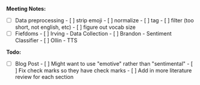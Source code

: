 **Meeting Notes:**

- [ ] Data preprocessing
      - [ ] strip emoji
      - [ ] normalize
      - [ ] tag
      - [ ] filter (too short, not english, etc)
      - [ ] figure out vocab size
- [ ] Fiefdoms
      - [ ] Irving - Data Collection
      - [ ] Brandon - Sentiment Classifier
      - [ ] Ollin - TTS

**Todo:**

- [ ] Blog Post
      - [ ] Might want to use "emotive" rather than "sentimental"
      - [ ] Fix check marks so they have check marks
      - [ ] Add in more literature review for each section